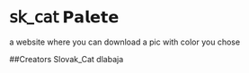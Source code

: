 # 𝗌𝗄_𝖼𝖺𝗍 𝗣𝗮𝗹𝗲𝘁𝗲

a website where you can download a pic with color you chose


##Creators 
Slovak_Cat 
dlabaja
